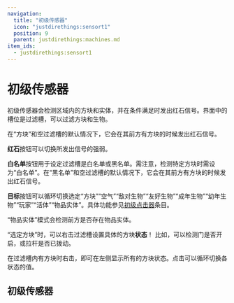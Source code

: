 ```yaml
---
navigation:
  title: "初级传感器"
  icon: "justdirethings:sensort1"
  position: 9
  parent: justdirethings:machines.md
item_ids:
  - justdirethings:sensort1
---
```


# 初级传感器

初级传感器会检测区域内的方块和实体，并在条件满足时发出红石信号。界面中的槽位是过滤槽，可以过滤方块和生物。

在“方块”和空过滤槽的默认情况下，它会在其前方有方块的时候发出红石信号。

**红石**按钮可以切换所发出信号的强弱。

**白名单**按钮用于设定过滤槽是白名单或黑名单。需注意，检测特定方块时需设为“白名单”。在“黑名单”和空过滤槽的默认情况下，它会在其前方有方块的时候发出红石信号。

**目标**按钮可以循环切换选定“方块”“空气”“敌对生物”“友好生物”“成年生物”“幼年生物”“玩家”“活体”“物品实体”。具体功能参见[初级点击器](./mach_clickert1.md)条目。

“物品实体”模式会检测前方是否存在物品实体。

“选定方块”时，可以右击过滤槽设置具体的方块**状态**！
比如，可以检测门是否开启，或拉杆是否已拨动。

在过滤槽内有方块时右击，即可在左侧显示所有的方块状态。点击可以循环切换各状态的值。

## 初级传感器



<Recipe id="justdirethings:sensort1" />

